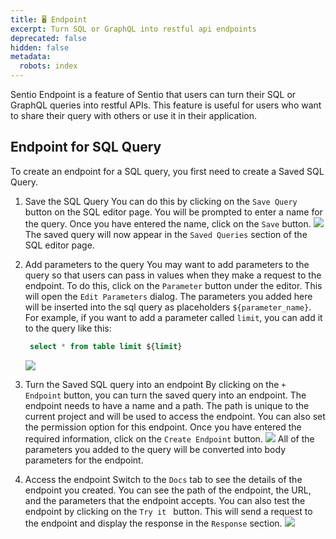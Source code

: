 ```yaml
---
title: 🖥️ Endpoint
excerpt: Turn SQL or GraphQL into restful api endpoints
deprecated: false
hidden: false
metadata:
  robots: index
---
```

Sentio Endpoint is a feature of Sentio that users can turn their SQL or GraphQL queries into  restful APIs. This feature is useful for users who want to share their query with others or use it in their application.

## Endpoint for SQL Query

To create an endpoint for a SQL query, you first need to create a Saved SQL Query.

1. Save the SQL Query
You can do this by clicking on the `Save Query` button on the SQL editor page. You will be prompted to enter a name for the query. Once you have entered the name, click on the `Save` button.
![](https://files.readme.io/af026b39457442d82561dd7a4edb25ebec4d02c906de0bb53fdcd4a3ecf557c6-image.png)
The saved query will now appear in the `Saved Queries` section of the SQL editor page.

2. Add parameters to the query
You may want to add parameters to the query so that users can pass in values when they make a request to the endpoint. To do this, click on the `Parameter` button under the editor. This will open the `Edit Parameters` dialog. The parameters you added here will be inserted into the sql query as placeholders `${parameter_name}`. For example, if you want to add a parameter called `limit`, you can add it to the query like this:
    ```sql
     select * from table limit ${limit}
    ```
    ![](https://files.readme.io/7fc688c214237599b590e3d6549a8dd3141fe40718fa9f7cdea16f20b1610e72-image.png)

3. Turn the Saved SQL query into an endpoint
By clicking on the `+ Endpoint` button, you can turn the saved query into an endpoint. The endpoint needs to have a name and a path. The path is unique to the current project and will be used to access the endpoint. You can also set the permission option for this endpoint. Once you have entered the required information, click on the `Create Endpoint` button.
![](https://files.readme.io/527a1eeb34c79ac34a88260cb491f7923e1b715ff46224ff113585972910e6b3-image.png)
All of the parameters you added to the query will be converted into body parameters for the endpoint.

4. Access the endpoint
Switch to the `Docs` tab to see the details of the endpoint you created. You can see the path of the endpoint, the URL, and the parameters that the endpoint accepts. You can also test the endpoint by clicking on the `Try it ` button. This will send a request to the endpoint and display the response in the `Response` section.
![](https://files.readme.io/ec72c9c5f530ce9b64f216b46715212f7e6fc56bdce84d10a38cd237854d51e1-image.png)